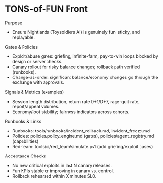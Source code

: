 # TONS-of-FUN Front

Purpose
- Ensure Nightlands (Toysoldiers AI) is genuinely fun, sticky, and replayable.

Gates & Policies
- Exploit/abuse gates: griefing, infinite-farm, pay-to-win loops blocked by design or server checks.
- Canary rollout for risky balance changes; rollback path verified (runbooks).
- Change-as-order: significant balance/economy changes go through the exchange with approvals.

Signals & Metrics (examples)
- Session length distribution, return rate D+1/D+7, rage-quit rate, report/appeal volumes.
- Economy/loot stability; fairness indicators across cohorts.

Runbooks & Links
- Runbooks: tools/runbooks/incident_rollback.md, incident_freeze.md
- Policies: policies/policy_engine.md (gates), policies/agent_registry.md (capabilities)
- Red-team: tools/ci/red_team/simulate.ps1 (add griefing/exploit cases)

Acceptance Checks
- No new critical exploits in last N canary releases.
- Fun KPIs stable or improving in canary vs. control.
- Rollback rehearsed within X minutes SLO.
